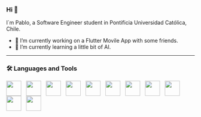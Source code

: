 
### Hi 👋
I´m Pablo, a Software Engineer student in Pontificia Universidad Católica, Chile.

- 🔭 I’m currently working on a Flutter Movile App with some friends.
- 🌱 I’m currently learning a little bit of AI.

---

### 🛠️ Languages and Tools


<!--
https://devicon.dev/ pagina para buscar logos
-->


<img align="left" width= "40px" style="padding-right:10px" src="https://cdn.jsdelivr.net/gh/devicons/devicon/icons/git/git-original.svg" />
<img align="left" width= "40px" style="padding-right:10px" src="https://cdn.jsdelivr.net/gh/devicons/devicon/icons/github/github-original.svg" />
<img align="left" width= "40px" style="padding-right:10px" src="https://cdn.jsdelivr.net/gh/devicons/devicon/icons/html5/html5-original-wordmark.svg" />
<img align="left" width= "40px" style="padding-right:10px" src="https://cdn.jsdelivr.net/gh/devicons/devicon/icons/css3/css3-original-wordmark.svg" />
<img align="left" width= "40px" style="padding-right:10px" src="https://cdn.jsdelivr.net/gh/devicons/devicon/icons/python/python-original.svg" />
<img align="left" width= "40px" style="padding-right:10px" src="https://cdn.jsdelivr.net/gh/devicons/devicon/icons/javascript/javascript-original.svg" />
<img align="left" width= "40px" style="padding-right:10px" src="https://cdn.jsdelivr.net/gh/devicons/devicon/icons/dart/dart-original.svg" />
<img align="left" width= "40px" style="padding-right:10px" src="https://cdn.jsdelivr.net/gh/devicons/devicon/icons/nodejs/nodejs-original-wordmark.svg" />
<img align="left" width= "40px" style="padding-right:10px" src="https://cdn.jsdelivr.net/gh/devicons/devicon/icons/react/react-original.svg" />
<img align="left" width= "40px" style="padding-right:10px" src="https://cdn.jsdelivr.net/gh/devicons/devicon/icons/postgresql/postgresql-original.svg" />
<img align="left" width= "40px" style="padding-right:10px" src="https://cdn.jsdelivr.net/gh/devicons/devicon/icons/flutter/flutter-original.svg" />

<!--
<img align="left" width= "40px" style="padding-right:10px" src="https://cdn.jsdelivr.net/gh/devicons/devicon/icons/ruby/ruby-original.svg" />
<img align="left" width= "40px" style="padding-right:10px" src="https://cdn.jsdelivr.net/gh/devicons/devicon/icons/rails/rails-plain-wordmark.svg" />
-->






<!--
**pablo4lvarez/pablo4lvarez** is a ✨ _special_ ✨ repository because its `README.md` (this file) appears on your GitHub profile.

Here are some ideas to get you started:

- 🔭 I’m currently working on ...
- 🌱 I’m currently learning ...
- 👯 I’m looking to collaborate on ...
- 🤔 I’m looking for help with ...
- 💬 Ask me about ...
- 📫 How to reach me: ...
- 😄 Pronouns: ...
- ⚡ Fun fact: ...
-->
